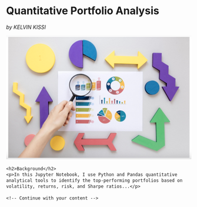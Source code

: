 <!DOCTYPE html>
<html lang="en">
<head>
    <meta charset="UTF-8">
    <meta name="viewport" content="width=device-width, initial-scale=1.0">
    <meta name="msvalidate.01" content="22E26E71FA9EEE3C8FCBA57297784F5B" />
    <title>Quantitative Portfolio Analysis</title>
</head>
<body>
    <h1>Quantitative Portfolio Analysis</h1>
    <p><em>by KELVIN KISSI</em></p>
    <img src="Resources/Portfolio.jpg" alt="Display">

    <h2>Background</h2>
    <p>In this Jupyter Notebook, I use Python and Pandas quantitative analytical tools to identify the top-performing portfolios based on volatility, returns, risk, and Sharpe ratios...</p>

    <!-- Continue with your content -->
</body>
</html>


